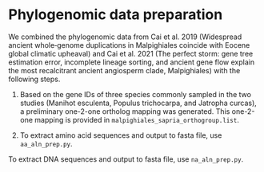 # Phylogenomic data preparation

We combined the phylogenomic data from Cai et al. 2019 (Widespread ancient whole‐genome duplications in Malpighiales coincide with Eocene global climatic upheaval) and Cai et al. 2021 (The perfect storm: gene tree estimation error, incomplete lineage sorting, and ancient gene flow explain the most recalcitrant ancient angiosperm clade, Malpighiales) with the following steps.

1. Based on the gene IDs of three species commonly sampled in the two studies (Manihot esculenta, Populus trichocarpa, and Jatropha curcas), a preliminary one-2-one ortholog mapping was generated. This one-2-one mapping is provided in `malpighiales_sapria_orthogroup.list`.

2. To extract amino acid sequences and output to fasta file, use `aa_aln_prep.py`.

To extract DNA sequences and output to fasta file, use `na_aln_prep.py`.
